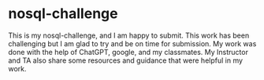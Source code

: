 # nosql-challenge
This is my nosql-challenge, and I am happy to submit. This work has been challenging but I am glad to try and be on time for submission.  My work was done with the help of ChatGPT, google, and my classmates. My Instructor and TA also share some resources and guidance that were helpful in my work.
